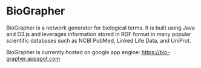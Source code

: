 BioGrapher
==========

BioGrapher is a network generator for biological terms.  It is built using Java and D3.js and leverages
information stored in RDF format in many popular scientific databases such as NCBI PubMed, Linked Life Data,
and UniProt.

BioGrapher is currently hosted on google app engine:
https://bio-grapher.appspot.com
